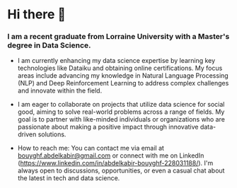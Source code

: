 # Hi there 👋   

### I am a recent graduate from Lorraine University with a Master's degree in Data Science.


- I am currently enhancing my data science expertise by learning key technologies like Dataiku and obtaining online certifications. My focus areas include advancing my knowledge in Natural Language Processing (NLP) and Deep Reinforcement Learning to address complex challenges and innovate within the field.

- I am eager to collaborate on projects that utilize data science for social good, aiming to solve real-world problems across a range of fields. My goal is to partner with like-minded individuals or organizations who are passionate about making a positive impact through innovative data-driven solutions.

- How to reach me: You can contact me via email at bouyghf.abdelkabir@gmail.com or connect with me on LinkedIn (https://www.linkedin.com/in/abdelkabir-bouyghf-228031188/). I'm always open to discussions, opportunities, or even a casual chat about the latest in tech and data science.


